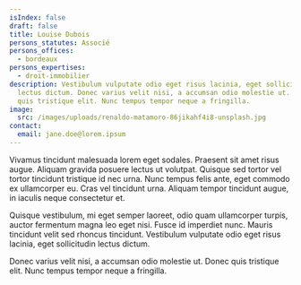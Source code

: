 ```yaml
---
isIndex: false
draft: false
title: Louise Dubois
persons_statutes: Associé
persons_offices:
  - bordeaux
persons_expertises:
  - droit-immobilier
description: Vestibulum vulputate odio eget risus lacinia, eget sollicitudin
  lectus dictum. Donec varius velit nisi, a accumsan odio molestie ut. Donec
  quis tristique elit. Nunc tempus tempor neque a fringilla.
image:
  src: /images/uploads/renaldo-matamoro-86jikahf4i8-unsplash.jpg
contact:
  email: jane.doe@lorem.ipsum
---
```

Vivamus tincidunt malesuada lorem eget sodales. Praesent sit amet risus augue. Aliquam gravida posuere lectus ut volutpat. Quisque sed tortor vel tortor tincidunt tristique id nec urna. Nunc tempus felis ante, eget commodo ex ullamcorper eu. Cras vel tincidunt urna. Aliquam tempor tincidunt augue, in iaculis neque consectetur et.

Quisque vestibulum, mi eget semper laoreet, odio quam ullamcorper turpis, auctor fermentum magna leo eget nisi. Fusce id imperdiet nunc. Mauris tincidunt velit sed rhoncus tincidunt. Vestibulum vulputate odio eget risus lacinia, eget sollicitudin lectus dictum.

Donec varius velit nisi, a accumsan odio molestie ut. Donec quis tristique elit. Nunc tempus tempor neque a fringilla.